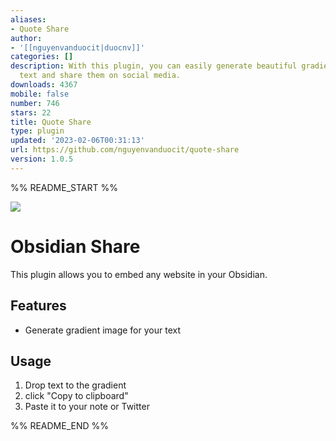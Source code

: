 ```yaml
---
aliases:
- Quote Share
author:
- '[[nguyenvanduocit|duocnv]]'
categories: []
description: With this plugin, you can easily generate beautiful gradient images from
  text and share them on social media.
downloads: 4367
mobile: false
number: 746
stars: 22
title: Quote Share
type: plugin
updated: '2023-02-06T00:31:13'
url: https://github.com/nguyenvanduocit/quote-share
version: 1.0.5
---
```


%% README_START %%

![](https://raw.githubusercontent.com/nguyenvanduocit/quote-share/HEAD/stuff/img.png)

# Obsidian Share

This plugin allows you to embed any website in your Obsidian.

## Features

-   Generate gradient image for your text

## Usage

1. Drop text to the gradient
1. click "Copy to clipboard"
1. Paste it to your note or Twitter


%% README_END %%